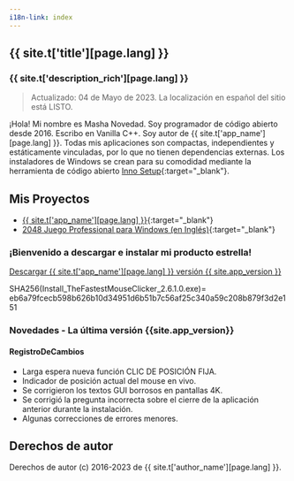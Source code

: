 ```yaml
---
i18n-link: index
---
```


## {{ site.t['title'][page.lang] }}

### {{ site.t['description_rich'][page.lang] }}

> Actualizado: 04 de Mayo de 2023. La localización en español del sitio está LISTO.

¡Hola! Mi nombre es Masha Novedad. Soy programador de código abierto desde 2016. Escribo en Vanilla C++.
Soy autor de {{ site.t['app_name'][page.lang] }}.
Todas mis aplicaciones son compactas, independientes y estáticamente vinculadas, por lo que no tienen dependencias externas.
Los instaladores de Windows se crean para su comodidad mediante la herramienta de código abierto [Inno Setup](https://jrsoftware.org/isinfo.php){:target="_blank"}.

## Mis Proyectos

* [{{ site.t['app_name'][page.lang] }}](https://windows-2048.github.io/es/El-Clicker-de-Raton-Mas-Rapido-para-Windows/){:target="_blank"}
* [2048 Juego Professional para Windows (en Inglés)](https://github.com/windows-2048/2048-Game-Professional-for-Windows){:target="_blank"}

### ¡Bienvenido a descargar e instalar mi producto estrella!

<a href="{{ site.download_link_main }}" class="btn btn--stripe">Descargar {{ site.t['app_name'][page.lang] }} versión {{ site.app_version }}</a>

SHA256(Install_TheFastestMouseClicker_2.6.1.0.exe)= eb6a79fcecb598b626b10d34951d6b51b7c56af25c340a59c208b879f3d2e151

<a name="ChangeLog"></a>
### Novedades - La última versión&nbsp;{{site.app_version}}

#### RegistroDeCambios

* Larga espera nueva función CLIC DE POSICIÓN FIJA.
* Indicador de posición actual del mouse en vivo.
* Se corrigieron los textos GUI borrosos en pantallas 4K.
* Se corrigió la pregunta incorrecta sobre el cierre de la aplicación anterior durante la instalación.
* Algunas correcciones de errores menores.

## Derechos de autor

Derechos de autor (c) 2016-2023 de {{ site.t['author_name'][page.lang] }}.
